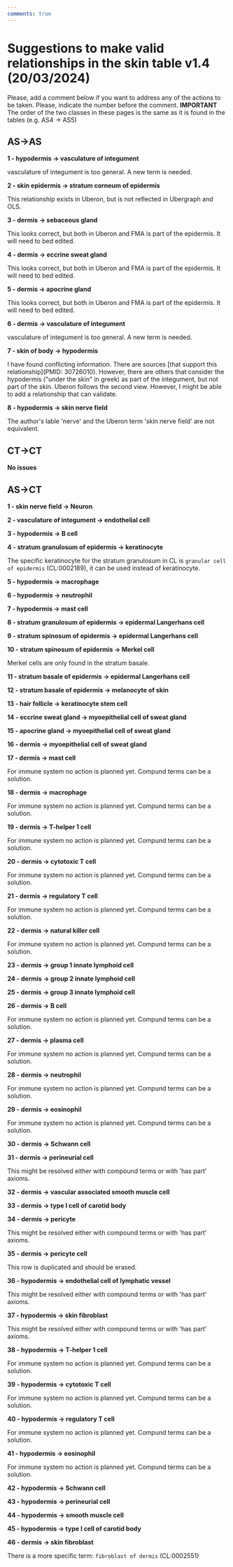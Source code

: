 ```yaml
---
comments: true
---
```


# Suggestions to make valid relationships in the skin table v1.4 (20/03/2024)

Please, add a comment below if you want to address any of the actions to be taken. Please, indicate the number before the comment.
**IMPORTANT** The order of the two classes in these pages is the same as it is found in the tables (e.g. AS4 &rarr; AS5)



## AS&rarr;AS

**1 - hypodermis &rarr; vasculature of integument**

vasculature of integument is too general. A new term is needed.

**2 - skin epidermis &rarr; stratum corneum of epidermis**

This relationship exists in Uberon, but is not reflected in Ubergraph and OLS.

**3 - dermis &rarr; sebaceous gland**

This looks correct, but both in Uberon and FMA is part of the epidermis. It will need to bed edited.

**4 - dermis &rarr; eccrine sweat gland**

This looks correct, but both in Uberon and FMA is part of the epidermis. It will need to bed edited.

**5 - dermis &rarr; apocrine gland**

This looks correct, but both in Uberon and FMA is part of the epidermis. It will need to bed edited.

**6 - dermis &rarr; vasculature of integument**

vasculature of integument is too general. A new term is needed.

**7 - skin of body &rarr; hypodermis**

I have found conflicting information. There are sources [that support this relationship](PMID: 30726010). However, there are others that consider the hypodermis ("under the skin" in greek) as part of the integument, but not part of the skin. Uberon follows the second view. However, I might be able to add a relationship that can validate.

**8 - hypodermis &rarr; skin nerve field**

The author's lable 'nerve' and the Uberon term 'skin nerve field' are not equivalent.


## CT&rarr;CT



**No issues**



## AS&rarr;CT

**1 - skin nerve field &rarr; Neuron**



**2 - vasculature of integument &rarr; endothelial cell**



**3 - hypodermis &rarr; B cell**



**4 - stratum granulosum of epidermis &rarr; keratinocyte**

The specific keratinocyte for the stratum granulosum in CL is `granular cell of epidermis` (CL:0002189), it can be used instead of keratinocyte.

**5 - hypodermis &rarr; macrophage**



**6 - hypodermis &rarr; neutrophil**



**7 - hypodermis &rarr; mast cell**



**8 - stratum granulosum of epidermis &rarr; epidermal Langerhans cell**



**9 - stratum spinosum of epidermis &rarr; epidermal Langerhans cell**



**10 - stratum spinosum of epidermis &rarr; Merkel cell**

Merkel cells are only found in the stratum basale.

**11 - stratum basale of epidermis &rarr; epidermal Langerhans cell**



**12 - stratum basale of epidermis &rarr; melanocyte of skin**



**13 - hair follicle &rarr; keratinocyte stem cell**



**14 - eccrine sweat gland &rarr; myoepithelial cell of sweat gland**



**15 - apocrine gland &rarr; myoepithelial cell of sweat gland**



**16 - dermis &rarr; myoepithelial cell of sweat gland**



**17 - dermis &rarr; mast cell**

For immune system no action is planned yet. Compund terms can be a solution.

**18 - dermis &rarr; macrophage**

For immune system no action is planned yet. Compund terms can be a solution.

**19 - dermis &rarr; T-helper 1 cell**

For immune system no action is planned yet. Compund terms can be a solution.

**20 - dermis &rarr; cytotoxic T cell**

For immune system no action is planned yet. Compund terms can be a solution.

**21 - dermis &rarr; regulatory T cell**

For immune system no action is planned yet. Compund terms can be a solution.

**22 - dermis &rarr; natural killer cell**

For immune system no action is planned yet. Compund terms can be a solution.

**23 - dermis &rarr; group 1 innate lymphoid cell**



**24 - dermis &rarr; group 2 innate lymphoid cell**



**25 - dermis &rarr; group 3 innate lymphoid cell**



**26 - dermis &rarr; B cell**

For immune system no action is planned yet. Compund terms can be a solution.

**27 - dermis &rarr; plasma cell**

For immune system no action is planned yet. Compund terms can be a solution.

**28 - dermis &rarr; neutrophil**

For immune system no action is planned yet. Compund terms can be a solution.

**29 - dermis &rarr; eosinophil**

For immune system no action is planned yet. Compund terms can be a solution.

**30 - dermis &rarr; Schwann cell**



**31 - dermis &rarr; perineurial cell**

This might be resolved either with compound terms or with 'has part' axioms.

**32 - dermis &rarr; vascular associated smooth muscle cell**



**33 - dermis &rarr; type I cell of carotid body**



**34 - dermis &rarr; pericyte**

This might be resolved either with compound terms or with 'has part' axioms.

**35 - dermis &rarr; pericyte cell**

This row is duplicated and should be erased.

**36 - hypodermis &rarr; endothelial cell of lymphatic vessel**

This might be resolved either with compound terms or with 'has part' axioms.

**37 - hypodermis &rarr; skin fibroblast**

This might be resolved either with compound terms or with 'has part' axioms.

**38 - hypodermis &rarr; T-helper 1 cell**

For immune system no action is planned yet. Compund terms can be a solution.

**39 - hypodermis &rarr; cytotoxic T cell**

For immune system no action is planned yet. Compund terms can be a solution.

**40 - hypodermis &rarr; regulatory T cell**

For immune system no action is planned yet. Compund terms can be a solution.

**41 - hypodermis &rarr; eosinophil**

For immune system no action is planned yet. Compund terms can be a solution.

**42 - hypodermis &rarr; Schwann cell**



**43 - hypodermis &rarr; perineurial cell**



**44 - hypodermis &rarr; smooth muscle cell**



**45 - hypodermis &rarr; type I cell of carotid body**



**46 - dermis &rarr; skin fibroblast**

There is a more specific term: `fibroblast of dermis` (CL:0002551)